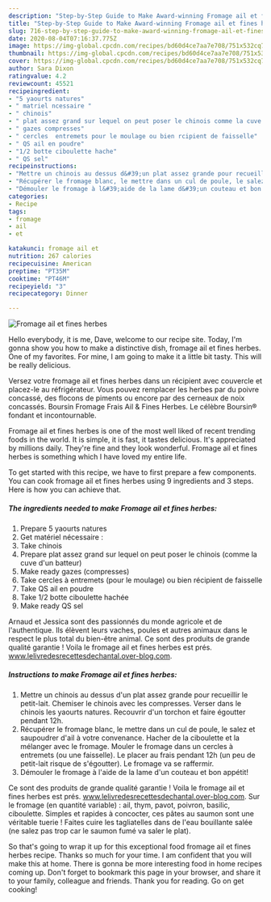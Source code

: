 ```yaml
---
description: "Step-by-Step Guide to Make Award-winning Fromage ail et fines herbes"
title: "Step-by-Step Guide to Make Award-winning Fromage ail et fines herbes"
slug: 716-step-by-step-guide-to-make-award-winning-fromage-ail-et-fines-herbes
date: 2020-08-04T07:16:37.775Z
image: https://img-global.cpcdn.com/recipes/bd60d4ce7aa7e708/751x532cq70/fromage-ail-et-fines-herbes-photo-principale-de-la-recette.jpg
thumbnail: https://img-global.cpcdn.com/recipes/bd60d4ce7aa7e708/751x532cq70/fromage-ail-et-fines-herbes-photo-principale-de-la-recette.jpg
cover: https://img-global.cpcdn.com/recipes/bd60d4ce7aa7e708/751x532cq70/fromage-ail-et-fines-herbes-photo-principale-de-la-recette.jpg
author: Sara Dixon
ratingvalue: 4.2
reviewcount: 45521
recipeingredient:
- "5 yaourts natures"
- " matriel ncessaire "
- " chinois"
- " plat assez grand sur lequel on peut poser le chinois comme la cuve dun batteur"
- " gazes compresses"
- " cercles  entremets pour le moulage ou bien rcipient de faisselle"
- " QS ail en poudre"
- "1/2 botte ciboulette hache"
- " QS sel"
recipeinstructions:
- "Mettre un chinois au dessus d&#39;un plat assez grande pour recueillir le petit-lait. Chemiser le chinois avec les compresses. Verser dans le chinois les yaourts natures. Recouvrir d&#39;un torchon et faire égoutter pendant 12h."
- "Récupérer le fromage blanc, le mettre dans un cul de poule, le salez et saupoudrer d&#39;ail à votre convenance. Hacher de la ciboulette et la mélanger avec le fromage. Mouler le fromage dans un cercles à entremets (ou une faisselle). Le placer au frais pendant 12h (un peu de petit-lait risque de s&#39;égoutter). Le fromage va se raffermir."
- "Démouler le fromage à l&#39;aide de la lame d&#39;un couteau et bon appétit!"
categories:
- Recipe
tags:
- fromage
- ail
- et

katakunci: fromage ail et 
nutrition: 267 calories
recipecuisine: American
preptime: "PT35M"
cooktime: "PT46M"
recipeyield: "3"
recipecategory: Dinner

---
```



![Fromage ail et fines herbes](https://img-global.cpcdn.com/recipes/bd60d4ce7aa7e708/751x532cq70/fromage-ail-et-fines-herbes-photo-principale-de-la-recette.jpg)

Hello everybody, it is me, Dave, welcome to our recipe site. Today, I'm gonna show you how to make a distinctive dish, fromage ail et fines herbes. One of my favorites. For mine, I am going to make it a little bit tasty. This will be really delicious.

Versez votre fromage ail et fines herbes dans un récipient avec couvercle et placez-le au réfrigérateur. Vous pouvez remplacer les herbes par du poivre concassé, des flocons de piments ou encore par des cerneaux de noix concassés. Boursin Fromage Frais Ail &amp; Fines Herbes. Le célèbre Boursin® fondant et incontournable.

Fromage ail et fines herbes is one of the most well liked of recent trending foods in the world. It is simple, it is fast, it tastes delicious. It's appreciated by millions daily. They're fine and they look wonderful. Fromage ail et fines herbes is something which I have loved my entire life.


To get started with this recipe, we have to first prepare a few components. You can cook fromage ail et fines herbes using 9 ingredients and 3 steps. Here is how you can achieve that.

<!--inarticleads1-->

##### The ingredients needed to make Fromage ail et fines herbes:

1. Prepare 5 yaourts natures
1. Get  matériel nécessaire :
1. Take  chinois
1. Prepare  plat assez grand sur lequel on peut poser le chinois (comme la cuve d&#39;un batteur)
1. Make ready  gazes (compresses)
1. Take  cercles à entremets (pour le moulage) ou bien récipient de faisselle
1. Take  QS ail en poudre
1. Take 1/2 botte ciboulette hachée
1. Make ready  QS sel


Arnaud et Jessica sont des passionnés du monde agricole et de l&#39;authentique. Ils élèvent leurs vaches, poules et autres animaux dans le respect le plus total du bien-être animal. Ce sont des produits de grande qualité garantie ! Voila le fromage ail et fines herbes est prés. www.lelivredesrecettesdechantal.over-blog.com. 

<!--inarticleads2-->

##### Instructions to make Fromage ail et fines herbes:

1. Mettre un chinois au dessus d&#39;un plat assez grande pour recueillir le petit-lait. Chemiser le chinois avec les compresses. Verser dans le chinois les yaourts natures. Recouvrir d&#39;un torchon et faire égoutter pendant 12h.
1. Récupérer le fromage blanc, le mettre dans un cul de poule, le salez et saupoudrer d&#39;ail à votre convenance. Hacher de la ciboulette et la mélanger avec le fromage. Mouler le fromage dans un cercles à entremets (ou une faisselle). Le placer au frais pendant 12h (un peu de petit-lait risque de s&#39;égoutter). Le fromage va se raffermir.
1. Démouler le fromage à l&#39;aide de la lame d&#39;un couteau et bon appétit!


Ce sont des produits de grande qualité garantie ! Voila le fromage ail et fines herbes est prés. www.lelivredesrecettesdechantal.over-blog.com. Sur le fromage (en quantité variable) : ail, thym, pavot, poivron, basilic, ciboulette. Simples et rapides à concocter, ces pâtes au saumon sont une véritable tuerie ! Faites cuire les tagliatelles dans de l&#39;eau bouillante salée (ne salez pas trop car le saumon fumé va saler le plat). 

So that's going to wrap it up for this exceptional food fromage ail et fines herbes recipe. Thanks so much for your time. I am confident that you will make this at home. There is gonna be more interesting food in home recipes coming up. Don't forget to bookmark this page in your browser, and share it to your family, colleague and friends. Thank you for reading. Go on get cooking!
